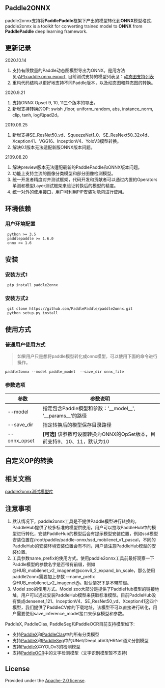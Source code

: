## Paddle2ONNX

paddle2onnx支持将**PaddlePaddle**框架下产出的模型转化到**ONNX**模型格式.
paddle2onnx is a toolkit for converting trained model to **ONNX** from **PaddlePaddle** deep learning framework.

## 更新记录

2020.10.14
1. 支持有限数量的Paddle动态图模型导出为ONNX。是用方法见:[API:paddle.onnx.export](), 目前测试支持的模型列表见：[动态图支持列表]()
2. 重构代码结构以更好地支持不同Paddle版本，以及动态图和静态图的转换。

2020.9.21
1. 支持ONNX Opset 9, 10, 11三个版本的导出。
2. 新增支持转换的OP: swish ,floor, uniform_random, abs, instance_norm, clip, tanh, log和pad2d。

2019.09.25
1. 新增支持SE_ResNet50_vd、SqueezeNet1_0、SE_ResNext50_32x4d、Xception41、VGG16、InceptionV4、YoloV3模型转换。
2. 解决0.1版本无法适配新版ONNX版本问题。

2109.08.20
1. 解决preview版本无法适配最新的PaddlePaddle和ONNX版本问题。
2. 功能上支持主流的图像分类模型和部分图像检测模型。
3. 统一开发者精度对齐测试框架，代码开发和贡献者可以通过内置的Operators单测和模型Layer测试框架来验证转换后的模型的精度。
4. 统一对外的使用接口，用户可利用PIP安装功能包进行使用。

## 环境依赖

### 用户环境配置

     python >= 3.5  
     paddlepaddle >= 1.6.0
     onnx >= 1.6

##  安装
###  安装方式1

     pip install paddle2onnx

### 安装方式2

     git clone https://github.com/PaddlePaddle/paddle2onnx.git
     python setup.py install

##  使用方式
###  普通用户使用方式
> 如果用户只是想将paddle模型转化成onnx模型，可以使用下面的命令进行操作。

    paddle2onnx --model paddle_model  --save_dir onnx_file

### 参数选项
| 参数 |参数说明 |
|----------|--------------|
|--model | 指定包含Paddle模型和参数：'\_\_model\_\_', '\_\_params\_\_'的路径 |
|--save_dir | 指定转换后的模型保存目录路径 |
|--onnx_opset | **[可选]** 该参数可设置转换为ONNX的OpSet版本，目前支持9、10、11，默认为10 |


##  自定义OP的转换


##  相关文档
[paddle2onnx测试模型库](docs/model_zoo.md)

## 注意事项
1. 默认情况下，paddle2onnx工具是不提供Paddle模型进行转换的。PaddleHub提供了较多标准的模型供使用，用户可以拉取PaddleHub中的模型进行转化，安装PaddleHub的模型后会有提示模型安装位置，例如ssd模型安装位置在/root/paddle/paddle-onnx/ssd_mobilenet_v1_pascal，不同的PaddleHub的安装环境安装位置会有不同，用户请注意PaddleHub模型的安装位置。
2. 工具参数name_prefix的使用方式。使用paddle2onnx工具前最好观察一下Paddle模型的参数名字是否带有前缀，例如@HUB_mobilenet_v2_imagenet@conv6_2_expand_bn_scale，那么使用paddle2onnx需要加上参数 --name_prefix  @HUB_mobilenet_v2_imagenet@。默认情况下是不带前缀。
3. Model zoo的使用方式。Model zoo大部分是提供了PaddleHub模型的链接地址，用户可以通过安装PaddleHub模型来获取标准模型。目前PaddleHub没有集成densenet_121、InceptionV4、SE_ResNet50_vd、Xception41这四个模型，我们提供了PaddleCV库的下载地址，该模型不可以直接进行转化，用户需要使用save_inference_model接口来保存模型和参数。

PaddleX, PaddleClas, PaddleSeg和PaddleOCR目前支持模型如下:

- 支持[PaddleX](https://github.com/PaddlePaddle/PaddleX)和[PaddleClas](https://github.com/PaddlePaddle/PaddleCLAS)中的所有分类模型
- 支持[PaddleX](https://github.com/PaddlePaddle/PaddleX)和[PaddleSeg](https://github.com/PaddlePaddle/PaddleSeg)中的UNet/DeepLabV3/HRNet语义分割模型
- 支持[PaddleX](https://github.com/PaddlePaddle/PaddleX)中YOLOv3的检测模型
- 支持[PaddleOCR](https://github.com/PaddlePaddle/PaddleOCR)中的文字检测模型（文字识别模型暂不支持)

## License
Provided under the [Apache-2.0 license](https://github.com/PaddlePaddle/paddle-onnx/blob/develop/LICENSE).
